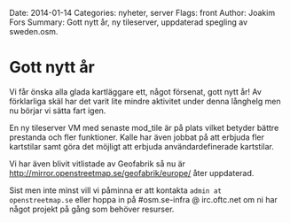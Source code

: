 Date: 2014-01-14
Categories: nyheter, server
Flags: front
Author: Joakim Fors
Summary: Gott nytt år, ny tileserver, uppdaterad spegling av sweden.osm.

# Gott nytt år

Vi får önska alla glada kartläggare ett, något försenat, gott nytt år! Av förklarliga skäl har det varit lite mindre aktivitet under denna långhelg men nu börjar vi sätta fart igen.

En ny tileserver VM med senaste mod_tile är på plats vilket betyder bättre prestanda och fler funktioner. Kalle har även jobbat på att erbjuda fler kartstilar samt göra det möjligt att erbjuda användardefinerade kartstilar.

Vi har även blivit vitlistade av Geofabrik så nu är http://mirror.openstreetmap.se/geofabrik/europe/ åter uppdaterad.

Sist men inte minst vill vi påminna er att kontakta `admin at openstreetmap.se` eller hoppa in på #osm.se-infra @ irc.oftc.net om ni har något projekt på gång som behöver resurser.

